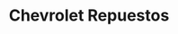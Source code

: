 ---
title: "Chevrolet Repuestos"
url: /ciudad-autonoma-de-buenos-aires/chevrolet-repuestos/
shop: piezas de automóviles
---